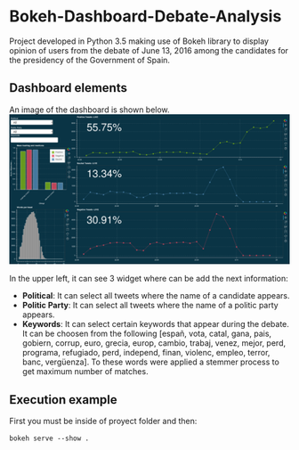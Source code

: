# Bokeh-Dashboard-Debate-Analysis
Project developed in Python 3.5 making use of Bokeh library to display opinion of users from the debate of June 13, 2016 among the candidates for the presidency of the Government of Spain.

## Dashboard elements
An image of the dashboard is shown below.
![alt text](https://raw.githubusercontent.com/ARomoH/Bokeh-Dashboard-Debate-Analysis/branch/Images/dashboard_image.png)

In the upper left, it can see 3 widget where can be add the next information:
- **Political**: It can select all tweets where the name of a candidate appears.
- **Politic Party**: It can select all tweets where the name of a politic party appears.
- **Keywords**: It can select certain keywords that appear during the debate. It can be choosen from the following [españ, vota, catal, gana, pais, gobiern, corrup, euro, grecia, europ, cambio, trabaj, venez, mejor, perd, programa, refugiado, perd, independ, finan, violenc, empleo, terror, banc, vergüenza]. To these words were applied a stemmer process to get maximum number of matches.

## Execution example
First you must be inside of proyect folder and then:
```
bokeh serve --show .
```
